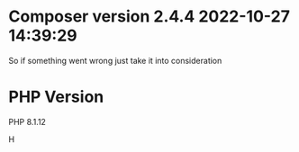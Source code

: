 # Composer version 2.4.4 2022-10-27 14:39:29 
So if something went wrong just take it into consideration 
# PHP Version
PHP 8.1.12 

H
